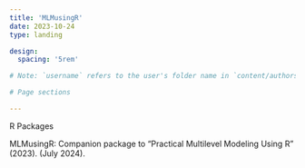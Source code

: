 ```yaml
---
title: 'MLMusingR'
date: 2023-10-24
type: landing

design:
  spacing: '5rem'

# Note: `username` refers to the user's folder name in `content/authors/`

# Page sections

---
```

R Packages
 
MLMusingR: Companion package to “Practical Multilevel Modeling Using R” (2023). (July 2024).


 
